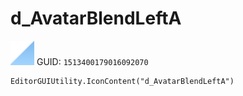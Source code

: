 # d_AvatarBlendLeftA
![](/img/d_AvatarBlendLeftA.png)
GUID: `1513400179016092070`
```
EditorGUIUtility.IconContent("d_AvatarBlendLeftA")
```
